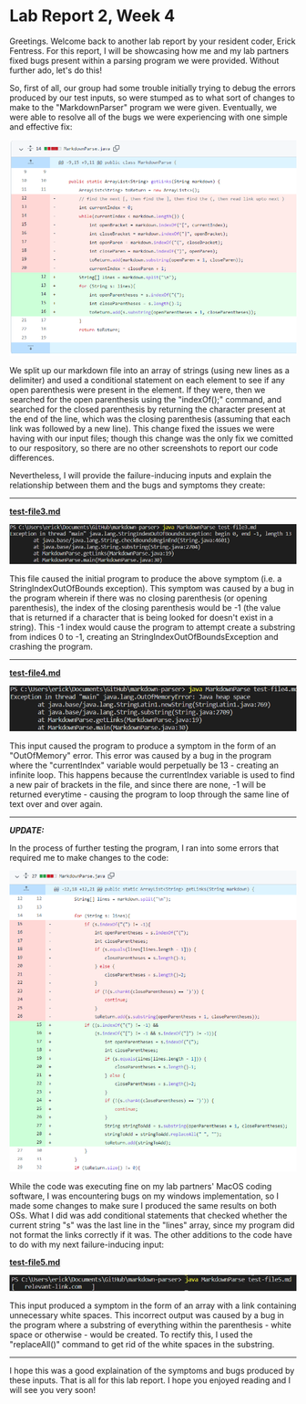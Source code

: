 # Lab Report 2, Week 4
Greetings. Welcome back to another lab report by your resident coder, Erick Fentress. For this report, I will be showcasing how me and my lab partners fixed bugs present within a parsing program we were provided. Without further ado, let's do this!

So, first of all, our group had some trouble initially trying to debug the errors produced by our test inputs, so were stumped as to what sort of changes to make to the "MarkdownParser" program we were given. Eventually, we were able to resolve all of the bugs we were experiencing with one simple and effective fix:

![image1](Lab_Report_2_Images\code_fix1.PNG)

We split up our markdown file into an array of strings (using new lines as a delimiter) and used a conditional statement on each element to see if any open parenthesis were present in the element. If they were, then we searched for the open parenthesis using the "indexOf();" command, and searched for the closed parenthesis by returning the character present at the end of the line, which was the closing parenthesis (assuming that each link was followed by a new line). This change fixed the issues we were having with our input files; though this  change was the only fix we comitted to our respository, so there are no other screenshots to report our code differences.

Nevertheless, I will provide the failure-inducing inputs and explain the relationship between them and the bugs and symptoms they create:

---

[**test-file3.md**](https://github.com/notweezer123/markdown-parser/blob/main/test-file3.md)

![image2](Lab_Report_2_Images\test-file3_error.PNG)

This file caused the initial program to produce the above symptom (i.e. a StringIndexOutOfBounds exception). This symptom was caused by a bug in the program wherein if there was no closing parenthesis (or opening parenthesis), the index of the closing parenthesis would be -1 (the value that is returned if a character that is being looked for doesn't exist in a string). This -1 index would cause the program to attempt create a substring from indices 0 to -1, creating an StringIndexOutOfBoundsException and crashing the program.

---

[**test-file4.md**](https://github.com/notweezer123/markdown-parser/blob/main/test-file4.md)

![image3](Lab_Report_2_Images\test-file4_error.PNG)

This input caused the program to produce a symptom in the form of an "OutOfMemory" error. This error was caused by a bug in the program where the "currentIndex" variable would perpetually be 13 - creating an infinite loop. This happens because the currentIndex variable is used to find a new pair of brackets in the file, and since there are none, -1 will be returned everytime - causing the program to loop through the same line of text over and over again.

---

***UPDATE:***

In the process of further testing the program, I ran into some errors that required me to make changes to the code:

![image4](Lab_Report_2_Images\code_fix2.PNG)

While the code was executing fine on my lab partners' MacOS coding software, I was encountering bugs on my windows implementation, so I made some changes to make sure I produced the same results on both OSs. What I did was add conditional statements that checked whether the current string "s" was the last line in the "lines" array, since my program did not format the links correctly if it was. The other additions to the code have to do with my next failure-inducing input: 

[**test-file5.md**](https://github.com/notweezer123/markdown-parser/blob/main/test-file5.md)


![image5](Lab_Report_2_Images\test_file5_error.PNG)

This input produced a symptom in the form of an array with a link containing unnecessary white spaces. This incorrect output was caused by a bug in the program where a substring of everything within the parenthesis - white space or otherwise - would be created. To rectify this, I used the "replaceAll()" command to get rid of the white spaces in the substring.

---

I hope this was a good explaination of the symptoms and bugs produced by these inputs. That is all for this lab report. I hope you enjoyed reading and I will see you very soon!
